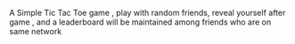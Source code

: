 A Simple Tic Tac Toe game , play with random friends, reveal yourself after game , and a leaderboard will be maintained among friends who are on same network
